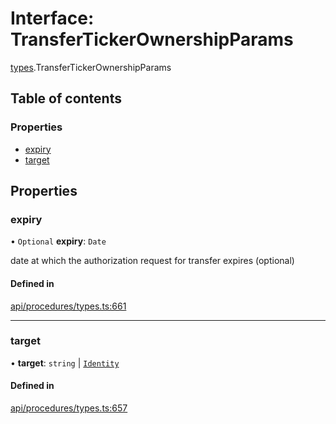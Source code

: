 # Interface: TransferTickerOwnershipParams

[types](../wiki/types).TransferTickerOwnershipParams

## Table of contents

### Properties

- [expiry](../wiki/types.TransferTickerOwnershipParams#expiry)
- [target](../wiki/types.TransferTickerOwnershipParams#target)

## Properties

### expiry

• `Optional` **expiry**: `Date`

date at which the authorization request for transfer expires (optional)

#### Defined in

[api/procedures/types.ts:661](https://github.com/PolymathNetwork/polymesh-sdk/blob/c6fe1be3/src/api/procedures/types.ts#L661)

___

### target

• **target**: `string` \| [`Identity`](../wiki/api.entities.Identity.Identity)

#### Defined in

[api/procedures/types.ts:657](https://github.com/PolymathNetwork/polymesh-sdk/blob/c6fe1be3/src/api/procedures/types.ts#L657)
